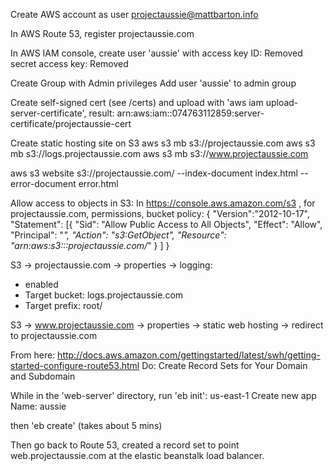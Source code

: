 
Create AWS account as user projectaussie@mattbarton.info

In AWS Route 53, register projectaussie.com

In AWS IAM console, create user 'aussie' with 
access key ID: Removed
secret access key: Removed

Create Group with Admin privileges
Add user 'aussie' to admin group

Create self-signed cert (see /certs) and upload with 'aws iam upload-server-certificate', result:
arn:aws:iam::074763112859:server-certificate/projectaussie-cert

Create static hosting site on S3
aws s3 mb s3://projectaussie.com
aws s3 mb s3://logs.projectaussie.com
aws s3 mb s3://www.projectaussie.com

aws s3 website s3://projectaussie.com/ --index-document index.html --error-document error.html

Allow access to objects in S3: In https://console.aws.amazon.com/s3 , for projectaussie.com, permissions, bucket policy:
{
  "Version":"2012-10-17",
  "Statement": [{
    "Sid": "Allow Public Access to All Objects",
    "Effect": "Allow",
    "Principal": "*",
    "Action": "s3:GetObject",
    "Resource": "arn:aws:s3:::projectaussie.com/*"
  }
 ]
}

S3 -> projectaussie.com -> properties -> logging:
* enabled
* Target bucket: logs.projectaussie.com
* Target prefix: root/

S3 -> www.projectaussie.com -> properties -> static web hosting -> redirect to projectaussie.com

From here: http://docs.aws.amazon.com/gettingstarted/latest/swh/getting-started-configure-route53.html
Do: Create Record Sets for Your Domain and Subdomain


While in the 'web-server' directory, run 'eb init':
us-east-1
Create new app
Name: aussie

then 'eb create' (takes about 5 mins)

Then go back to Route 53, created a record set to point web.projectaussie.com at the elastic beanstalk load balancer.
